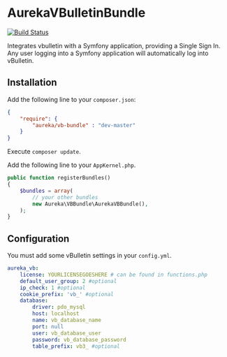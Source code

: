 AurekaVBulletinBundle
=====================
[![Build Status](https://travis-ci.org/aureka/AurekaVBBundle.png)](https://travis-ci.org/aureka/AurekaVBBundle)

Integrates vbulletin with a Symfony application, providing a Single Sign In. Any user logging into a Symfony application will automatically log into vBulletin.

## Installation

Add the following line to your `composer.json`:

```json
{
    "require": {
        "aureka/vb-bundle" : "dev-master"
    }
}
```

Execute `composer update`.

Add the following line to your `AppKernel.php`.

```php
public function registerBundles()
{
    $bundles = array(
        // your other bundles
        new Aureka\VBBundle\AurekaVBBundle(),
    );
}
```


## Configuration

You must add some vBulletin settings in your `config.yml`.


```yaml
aureka_vb:
    license: YOURLICENSEGOESHERE # can be found in functions.php
    default_user_group: 2 #optional
    ip_check: 1 #optional
    cookie_prefix: 'vb_' #optional
    database:
        driver: pdo_mysql
        host: localhost
        name: vb_database_name
        port: null
        user: vb_database_user
        password: vb_database_password
        table_prefix: vb3_ #optional
```
